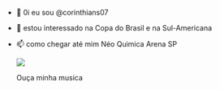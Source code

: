 - 👋 0i eu sou @corinthians07
- 👀 estou interessado na Copa do Brasil e na Sul-Americana 
  
   
- 📫 como chegar até mim Néo Quimica Arena SP

  ![](https://img.quizur.com/f/img63e16c8db087d8.98188444.jpg?lastEdited=1675717777)

  Ouça minha musica [](https://img.quizur.com/f/img63e16c8db087d8.98188444.jpg?lastEdited=1675717777)
